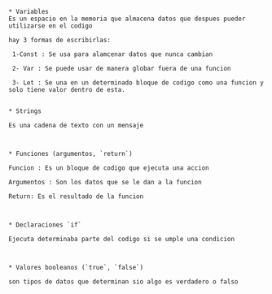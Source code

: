    
   
    * Variables
    Es un espacio en la memoria que almacena datos que despues pueder utilizarse en el codigo

    hay 3 formas de escribirlas:
     
     1-Const : Se usa para alamcenar datos que nunca cambian

     2- Var : Se puede usar de manera globar fuera de una funcion 

     3- Let : Se una en un determinado bloque de codigo como una funcion y solo tiene valor dentro de esta.


	* Strings

    Es una cadena de texto con un mensaje



	* Funciones (argumentos, `return`)

    Funcion : Es un bloque de codigo que ejecuta una accion 

    Argumentos : Son los datos que se le dan a la funcion

    Return: Es el resultado de la funcion



	* Declaraciones `if`

    Ejecuta determinaba parte del codigo si se umple una condicion



	* Valores booleanos (`true`, `false`)

    son tipos de datos que determinan sio algo es verdadero o falso
